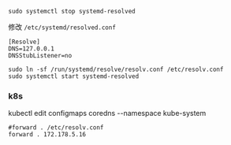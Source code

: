 ```
sudo systemctl stop systemd-resolved
```

修改 `/etc/systemd/resolved.conf`

```
[Resolve]
DNS=127.0.0.1
DNSStubListener=no
```

```
sudo ln -sf /run/systemd/resolve/resolv.conf /etc/resolv.conf
sudo systemctl start systemd-resolved
```

### k8s
kubectl edit configmaps coredns --namespace kube-system

```
#forward . /etc/resolv.conf
forward . 172.178.5.16
```
